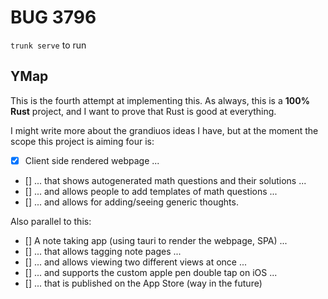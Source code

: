 # BUG 3796
`trunk serve` to run

## YMap
This is the fourth attempt at implementing this.
As always, this is a **100% Rust** project, and I want to prove that Rust is good at everything.

I might write more about the grandiuos ideas I have, but at the moment the scope this project is aiming four is:
- [x] Client side rendered webpage ...
- [] ... that shows autogenerated math questions and their solutions ...
- [] ... and allows people to add templates of math questions ...
- [] ... and allows for adding/seeing generic thoughts.

Also parallel to this:
- [] A note taking app (using tauri to render the webpage, SPA) ...
- [] ... that allows tagging note pages ...
- [] ... and allows viewing two different views at once ...
- [] ... and supports the custom apple pen double tap on iOS ...
- [] ... that is published on the App Store (way in the future)
